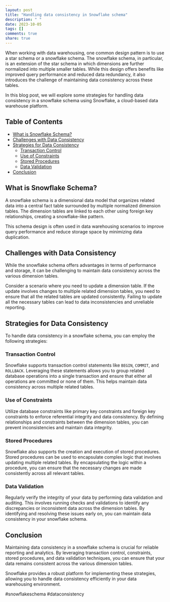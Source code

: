 ```yaml
---
layout: post
title: "Handling data consistency in Snowflake schema"
description: " "
date: 2023-10-05
tags: []
comments: true
share: true
---
```


When working with data warehousing, one common design pattern is to use a star schema or a snowflake schema. The snowflake schema, in particular, is an extension of the star schema in which dimensions are further normalized into multiple smaller tables. While this design offers benefits like improved query performance and reduced data redundancy, it also introduces the challenge of maintaining data consistency across these tables.

In this blog post, we will explore some strategies for handling data consistency in a snowflake schema using Snowflake, a cloud-based data warehouse platform.

## Table of Contents

- [What is Snowflake Schema?](#what-is-snowflake-schema)
- [Challenges with Data Consistency](#challenges-with-data-consistency)
- [Strategies for Data Consistency](#strategies-for-data-consistency)
  - [Transaction Control](#transaction-control)
  - [Use of Constraints](#use-of-constraints)
  - [Stored Procedures](#stored-procedures)
  - [Data Validation](#data-validation)
- [Conclusion](#conclusion)

## What is Snowflake Schema?

A snowflake schema is a dimensional data model that organizes related data into a central fact table surrounded by multiple normalized dimension tables. The dimension tables are linked to each other using foreign key relationships, creating a snowflake-like pattern.

This schema design is often used in data warehousing scenarios to improve query performance and reduce storage space by minimizing data duplication.

## Challenges with Data Consistency

While the snowflake schema offers advantages in terms of performance and storage, it can be challenging to maintain data consistency across the various dimension tables.

Consider a scenario where you need to update a dimension table. If the update involves changes to multiple related dimension tables, you need to ensure that all the related tables are updated consistently. Failing to update all the necessary tables can lead to data inconsistencies and unreliable reporting.

## Strategies for Data Consistency

To handle data consistency in a snowflake schema, you can employ the following strategies:

### Transaction Control

Snowflake supports transaction control statements like `BEGIN`, `COMMIT`, and `ROLLBACK`. Leveraging these statements allows you to group related database operations into a single transaction and ensure that either all operations are committed or none of them. This helps maintain data consistency across multiple related tables.

### Use of Constraints

Utilize database constraints like primary key constraints and foreign key constraints to enforce referential integrity and data consistency. By defining relationships and constraints between the dimension tables, you can prevent inconsistencies and maintain data integrity.

### Stored Procedures

Snowflake also supports the creation and execution of stored procedures. Stored procedures can be used to encapsulate complex logic that involves updating multiple related tables. By encapsulating the logic within a procedure, you can ensure that the necessary changes are made consistently across all relevant tables.

### Data Validation

Regularly verify the integrity of your data by performing data validation and auditing. This involves running checks and validations to identify any discrepancies or inconsistent data across the dimension tables. By identifying and resolving these issues early on, you can maintain data consistency in your snowflake schema.

## Conclusion

Maintaining data consistency in a snowflake schema is crucial for reliable reporting and analytics. By leveraging transaction control, constraints, stored procedures, and data validation techniques, you can ensure that your data remains consistent across the various dimension tables.

Snowflake provides a robust platform for implementing these strategies, allowing you to handle data consistency efficiently in your data warehousing environment.

#snowflakeschema #dataconsistency